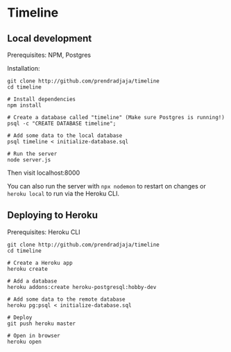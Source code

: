 # Timeline

## Local development

Prerequisites: NPM, Postgres

Installation:
```
git clone http://github.com/prendradjaja/timeline
cd timeline

# Install dependencies
npm install

# Create a database called "timeline" (Make sure Postgres is running!)
psql -c "CREATE DATABASE timeline";

# Add some data to the local database
psql timeline < initialize-database.sql

# Run the server
node server.js
```

Then visit localhost:8000

You can also run the server with `npx nodemon` to restart on changes or `heroku local` to run via the Heroku CLI.

## Deploying to Heroku

Prerequisites: Heroku CLI

```
git clone http://github.com/prendradjaja/timeline
cd timeline

# Create a Heroku app
heroku create

# Add a database
heroku addons:create heroku-postgresql:hobby-dev

# Add some data to the remote database
heroku pg:psql < initialize-database.sql

# Deploy
git push heroku master

# Open in browser
heroku open
```
